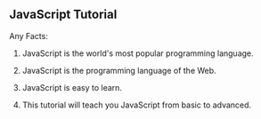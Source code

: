 ## JavaScript Tutorial

Any Facts:

1. JavaScript is the world's most popular programming language.

2. JavaScript is the programming language of the Web.

3. JavaScript is easy to learn.

4. This tutorial will teach you JavaScript from basic to advanced.
